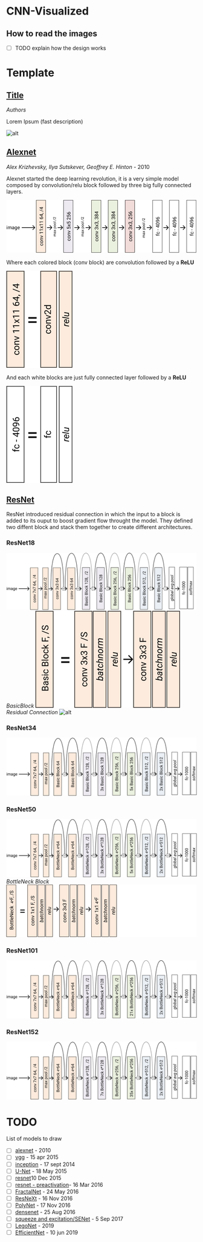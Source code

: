 # CNN-Visualized
## How to read the images 
- [ ] TODO explain how the design works 
# Template
## [Title]()
*Authors*

Lorem Ipsum (fast description)

![alt](https://kharshit.github.io/img/resnet_50.png)

## [Alexnet](https://papers.nips.cc/paper/4824-imagenet-classification-with-deep-convolutional-neural-networks.pdf)
*Alex Krizhevsky, Ilya Sutskever, 
Geoffrey E. Hinton* - 2010

Alexnet started the deep learning revolution, it is a very simple model composed by convolution/relu block followed by three big fully connected layers. 


![alt](https://github.com/DeepLearningPoets/CNN-Visualized/blob/master/images/alexnet/alexnet.png?raw=true)

Where each colored block (conv block) are convolution followed by a **ReLU**

![alt](https://github.com/DeepLearningPoets/CNN-Visualized/blob/master/images/alexnet/alexnet%20-%20conv%20blocks.png?raw=true)

And each white blocks are just fully connected layer followed by a **ReLU**

![alt](https://github.com/DeepLearningPoets/CNN-Visualized/blob/master/images/alexnet/alexnet%20-%20fc%20blocks.png?raw=true)

## [ResNet](https://arxiv.org/abs/1512.03385)
ResNet introduced residual connection in which the input to a block is added to its ouput to boost gradient flow throught the model. They defined two diffent block and stack them together to create different architectures. 

### ResNet18
![alt](https://github.com/DeepLearningPoets/CNN-Visualized/blob/master/images/resnet/ResNet18.png?raw=true)
*BasicBlock*
![alt](https://github.com/DeepLearningPoets/CNN-Visualized/blob/master/images/resnet/ResNetBasicBlock.png?raw=true)
*Residual Connection*
![alt](https://github.com/DeepLearningPoets/CNN-Visualized/blob/master/images/resnet/ResNetDownSamplin.png?raw=true)
### ResNet34
![alt](https://github.com/DeepLearningPoets/CNN-Visualized/blob/master/images/resnet/ResNet34.png?raw=true)
### ResNet50
![alt](https://github.com/DeepLearningPoets/CNN-Visualized/blob/master/images/resnet/ResNet50.png?raw=true)
*BottleNeck Block*
![alt](https://github.com/DeepLearningPoets/CNN-Visualized/blob/master/images/resnet/ResNetBottleNeck.png?raw=true)
### ResNet101
![alt](https://github.com/DeepLearningPoets/CNN-Visualized/blob/master/images/resnet/ResNet101.png?raw=true)
### ResNet152
![alt](https://github.com/DeepLearningPoets/CNN-Visualized/blob/master/images/resnet/ResNet152.png?raw=true)

# TODO
List of models to draw

- [ ] [alexnet](https://papers.nips.cc/paper/4824-imagenet-classification-with-deep-convolutional-neural-networks.pdf) - 2010
- [ ] [vgg](https://arxiv.org/pdf/1409.1556.pdf) - 15 apr 2015
- [ ] [inception](https://arxiv.org/pdf/1409.4842.pdf) - 17 sept 2014
- [ ] [U-Net](https://arxiv.org/abs/1505.04597) - 18 May 2015
- [ ] [resnet](https://arxiv.org/abs/1512.03385)10 Dec 2015
- [ ] [resnet - preactivation](https://arxiv.org/abs/1603.05027)- 16 Mar 2016 
- [ ] [FractalNet](https://arxiv.org/abs/1605.07648) - 24 May 2016
- [ ] [ResNeXt](https://arxiv.org/abs/1611.05431) - 16 Nov 2016
- [ ] [PolyNet](https://arxiv.org/abs/1611.05725) - 17 Nov 2016
- [ ] [densenet](https://arxiv.org/abs/1608.06993) - 25 Aug 2016
- [ ] [squeeze and excitation/SENet](https://arxiv.org/abs/1709.01507) - 5 Sep 2017
- [ ] [LegoNet](http://proceedings.mlr.press/v97/yang19c/yang19c.pdf) - 2019
- [ ] [EfficientNet](https://arxiv.org/abs/1905.11946) - 10 jun 2019
